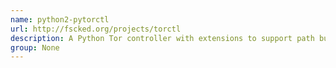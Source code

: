 ```yaml
---
name: python2-pytorctl
url: http://fscked.org/projects/torctl
description: A Python Tor controller with extensions to support path building and various constraints on node and path selection, as well as statistics gathering.
group: None
---
```

